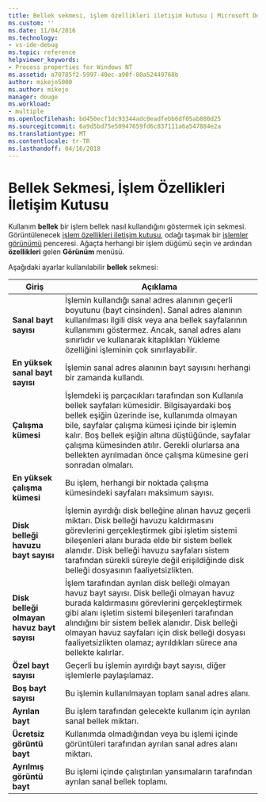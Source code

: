 ```yaml
---
title: Bellek sekmesi, işlem özellikleri iletişim kutusu | Microsoft Docs
ms.custom: ''
ms.date: 11/04/2016
ms.technology:
- vs-ide-debug
ms.topic: reference
helpviewer_keywords:
- Process properties for Windows NT
ms.assetid: a70785f2-5997-40ec-a90f-80a52449768b
author: mikejo5000
ms.author: mikejo
manager: douge
ms.workload:
- multiple
ms.openlocfilehash: bd450ecf1dc93344adc0eadfebb6df05ab880d25
ms.sourcegitcommit: 6a9d5bd75e50947659fd6c837111a6a547884e2a
ms.translationtype: MT
ms.contentlocale: tr-TR
ms.lasthandoff: 04/16/2018
---
```

# <a name="memory-tab-process-properties-dialog-box"></a>Bellek Sekmesi, İşlem Özellikleri İletişim Kutusu
Kullanım **bellek** bir işlem bellek nasıl kullandığını göstermek için sekmesi. Görüntülenecek [işlem özellikleri iletişim kutusu](../debugger/process-properties-dialog-box.md), odağı taşımak bir [işlemler görünümü](../debugger/processes-view.md) penceresi. Ağaçta herhangi bir işlem düğümü seçin ve ardından **özellikleri** gelen **Görünüm** menüsü.  
  
 Aşağıdaki ayarlar kullanılabilir **bellek** sekmesi:  
  
|Giriş|Açıklama|  
|-----------|-----------------|  
|**Sanal bayt sayısı**|İşlemin kullandığı sanal adres alanının geçerli boyutunu (bayt cinsinden). Sanal adres alanının kullanılması ilgili disk veya ana bellek sayfalarının kullanımını göstermez. Ancak, sanal adres alanı sınırlıdır ve kullanarak kitaplıkları Yükleme özelliğini işleminin çok sınırlayabilir.|  
|**En yüksek sanal bayt sayısı**|İşlemin sanal adres alanının bayt sayısını herhangi bir zamanda kullandı.|  
|**Çalışma kümesi**|İşlemdeki iş parçacıkları tarafından son Kullanıla bellek sayfaları kümesidir. Bilgisayardaki boş bellek eşiğin üzerinde ise, kullanımda olmayan bile, sayfalar çalışma kümesi içinde bir işlemin kalır. Boş bellek eşiğin altına düştüğünde, sayfalar çalışma kümesinden atılır. Gerekli olurlarsa ana bellekten ayrılmadan önce çalışma kümesine geri sonradan olmaları.|  
|**En yüksek çalışma kümesi**|Bu işlem, herhangi bir noktada çalışma kümesindeki sayfaları maksimum sayısı.|  
|**Disk belleği havuzu bayt sayısı**|İşlemin ayırdığı disk belleğine alınan havuz geçerli miktarı. Disk belleği havuzu kaldırmasını görevlerini gerçekleştirmek gibi işletim sistemi bileşenleri alanı burada elde bir sistem bellek alanıdır. Disk belleği havuzu sayfaları sistem tarafından sürekli süreyle değil erişildiğinde disk belleği dosyasının faaliyetsizlikten.|  
|**Disk belleği olmayan havuz bayt sayısı**|İşlem tarafından ayrılan disk belleği olmayan havuz bayt sayısı. Disk belleği olmayan havuz burada kaldırmasını görevlerini gerçekleştirmek gibi alanı işletim sistemi bileşenleri tarafından alındığını bir sistem bellek alanıdır. Disk belleği olmayan havuz sayfaları için disk belleği dosyası faaliyetsizlikten olamaz; ayrıldıkları sürece ana bellekte kalırlar.|  
|**Özel bayt sayısı**|Geçerli bu işlemin ayırdığı bayt sayısı, diğer işlemlerle paylaşılamaz.|  
|**Boş bayt sayısı**|Bu işlemin kullanılmayan toplam sanal adres alanı.|  
|**Ayrılan bayt**|Bu işlem tarafından gelecekte kullanım için ayrılan sanal bellek miktarı.|  
|**Ücretsiz görüntü bayt**|Kullanımda olmadığından veya bu işlemi içinde görüntüleri tarafından ayrılan sanal adres alanı miktarı.|  
|**Ayrılmış görüntü bayt**|Bu işlemi içinde çalıştırılan yansımaların tarafından ayrılan sanal bellek toplamı.|